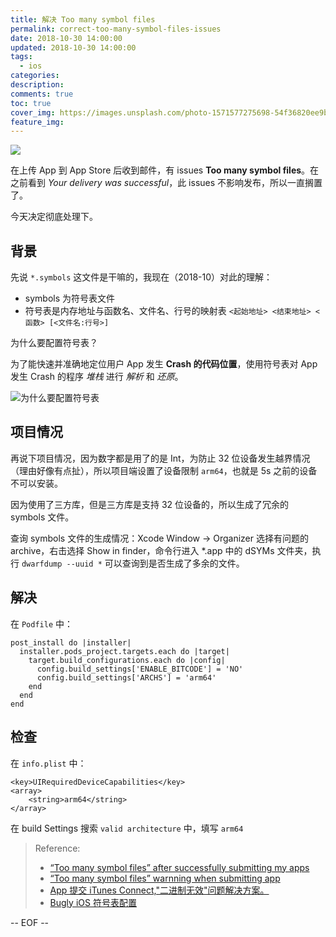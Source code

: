 ```yaml
---
title: 解决 Too many symbol files
permalink: correct-too-many-symbol-files-issues
date: 2018-10-30 14:00:00
updated: 2018-10-30 14:00:00
tags:
  - ios
categories:
description:
comments: true
toc: true
cover_img: https://images.unsplash.com/photo-1571577275698-54f36820ee9b?ixlib=rb-1.2.1&ixid=eyJhcHBfaWQiOjEyMDd9&auto=format&fit=crop&w=640&q=80
feature_img:
---
```


<img src="https://images.unsplash.com/photo-1571577275698-54f36820ee9b?ixlib=rb-1.2.1&ixid=eyJhcHBfaWQiOjEyMDd9&auto=format&fit=crop&w=640&q=80" />

在上传 App 到 App Store 后收到邮件，有 issues **Too many symbol files**。在之前看到 _Your delivery was successful_，此 issues 不影响发布，所以一直搁置了。

今天决定彻底处理下。

<!-- more -->

## 背景

先说 `*.symbols` 这文件是干嘛的，我现在（2018-10）对此的理解：

- symbols 为符号表文件
- 符号表是内存地址与函数名、文件名、行号的映射表 `<起始地址> <结束地址> <函数> [<文件名:行号>]`

为什么要配置符号表？

为了能快速并准确地定位用户 App 发生 **Crash 的代码位置**，使用符号表对 App 发生 Crash 的程序 _堆栈_ 进行 _解析_ 和 _还原_。

![为什么要配置符号表](https://ws3.sinaimg.cn/large/006tNbRwly1fwq98vcjeoj30i00383yh.jpg)

## 项目情况

再说下项目情况，因为数字都是用了的是 Int，为防止 32 位设备发生越界情况（理由好像有点扯），所以项目端设置了设备限制 `arm64`，也就是 5s 之前的设备不可以安装。

因为使用了三方库，但是三方库是支持 32 位设备的，所以生成了冗余的 symbols 文件。

查询 symbols 文件的生成情况：Xcode Window -> Organizer 选择有问题的 archive，右击选择 Show in finder，命令行进入 \*.app 中的 dSYMs 文件夹，执行 `dwarfdump --uuid *` 可以查询到是否生成了多余的文件。

## 解决

在 `Podfile` 中：

```
post_install do |installer|
  installer.pods_project.targets.each do |target|
    target.build_configurations.each do |config|
      config.build_settings['ENABLE_BITCODE'] = 'NO'
      config.build_settings['ARCHS'] = 'arm64'
    end
  end
end
```

## 检查

在 `info.plist` 中：

```
<key>UIRequiredDeviceCapabilities</key>
<array>
    <string>arm64</string>
</array>
```

在 build Settings 搜索 `valid architecture` 中，填写 `arm64`

> Reference:
>
> - [“Too many symbol files” after successfully submitting my apps](https://stackoverflow.com/questions/25755240/too-many-symbol-files-after-successfully-submitting-my-apps)
> - [“Too many symbol files” warnning when submitting app
>   ](https://stackoverflow.com/questions/34313049/too-many-symbol-files-warnning-when-submitting-app)
> - [App 提交 iTunes Connect,"二进制无效"问题解决方案。](https://www.jianshu.com/p/3511ec38ca20)
> - [Bugly iOS 符号表配置](https://bugly.qq.com/docs/user-guide/symbol-configuration-ios/?v=20180709165613#_2)

-- EOF --
